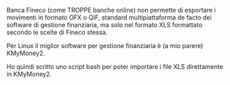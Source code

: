 Banca Fineco (come TROPPE banche online) non permette di esportare i movimenti in formato OFX o QIF, standard multipiattaforma de facto dei software di gestione finanziaria, ma solo nel formato XLS formattato secondo le scelte di Fineco stessa.

Per Linux il miglior software per gestione finanziaria è (a mio parere) KMyMoney2.

Ho quindi scritto uno script bash per poter importare i file XLS direttamente in KMyMoney2.